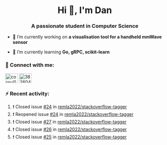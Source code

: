 <h1 align="center">Hi 👋, I'm Dan</h1>
<h3 align="center">A passionate student in Computer Science</h3>

- 🔭 I’m currently working on **a visualisation tool for a handheld mmWave sensor**

- 🌱 I’m currently learning **Go, gRPC, scikit-learn**

### :rocket: Connect with me:</h3>
<p align="left">
<a href="https://linkedin.com/in/cornul11" target="blank"><img align="center" src="https://raw.githubusercontent.com/rahuldkjain/github-profile-readme-generator/master/src/images/icons/Social/linked-in-alt.svg" alt="cornul11" height="30" width="40" /></a>
<a href="https://stackoverflow.com/users/3826046" target="blank"><img align="center" src="https://raw.githubusercontent.com/rahuldkjain/github-profile-readme-generator/master/src/images/icons/Social/stack-overflow.svg" alt="3826046" height="30" width="40" /></a>
</p>

### :zap: Recent activity:
<!--START_SECTION:activity-->
1. ❗️ Closed issue [#24](https://github.com/remla2022/stackoverflow-tagger/issues/24) in [remla2022/stackoverflow-tagger](https://github.com/remla2022/stackoverflow-tagger)
2. ❗️ Reopened issue [#24](https://github.com/remla2022/stackoverflow-tagger/issues/24) in [remla2022/stackoverflow-tagger](https://github.com/remla2022/stackoverflow-tagger)
3. ❗️ Closed issue [#27](https://github.com/remla2022/stackoverflow-tagger/issues/27) in [remla2022/stackoverflow-tagger](https://github.com/remla2022/stackoverflow-tagger)
4. ❗️ Closed issue [#26](https://github.com/remla2022/stackoverflow-tagger/issues/26) in [remla2022/stackoverflow-tagger](https://github.com/remla2022/stackoverflow-tagger)
5. ❗️ Closed issue [#25](https://github.com/remla2022/stackoverflow-tagger/issues/25) in [remla2022/stackoverflow-tagger](https://github.com/remla2022/stackoverflow-tagger)
<!--END_SECTION:activity-->
